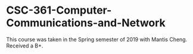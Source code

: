 # CSC-361-Computer-Communications-and-Network

This course was taken in the Spring semester of 2019 with Mantis Cheng.
Received a B+.
